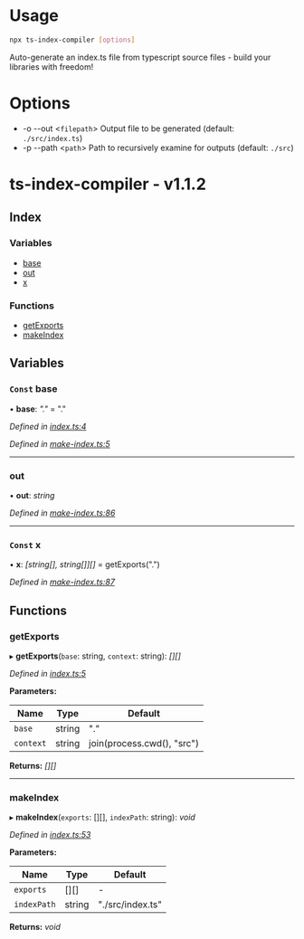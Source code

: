 
<a name="__climd"></a>

# Usage
```bash
npx ts-index-compiler [options]
```
Auto-generate an index.ts file from typescript source files - build your libraries with freedom!
# Options
* -o --out \<`filepath`> Output file to be generated (default: `./src/index.ts`)
* -p --path \<`path`> Path to recursively examine for outputs (default: `./src`)

<a name="_librarymd"></a>


# ts-index-compiler - v1.1.2

## Index

### Variables

* [base](#const-base)
* [out](#out)
* [x](#const-x)

### Functions

* [getExports](#getexports)
* [makeIndex](#makeindex)

## Variables

### `Const` base

• **base**: *"."* = "."

*Defined in [index.ts:4](https://github.com/rhdeck/ts-index-compiler/blob/2d66df8/src/index.ts#L4)*

*Defined in [make-index.ts:5](https://github.com/rhdeck/ts-index-compiler/blob/2d66df8/src/make-index.ts#L5)*

___

###  out

• **out**: *string*

*Defined in [make-index.ts:86](https://github.com/rhdeck/ts-index-compiler/blob/2d66df8/src/make-index.ts#L86)*

___

### `Const` x

• **x**: *[string[], string[]][]* = getExports(".")

*Defined in [make-index.ts:87](https://github.com/rhdeck/ts-index-compiler/blob/2d66df8/src/make-index.ts#L87)*

## Functions

###  getExports

▸ **getExports**(`base`: string, `context`: string): *[][]*

*Defined in [index.ts:5](https://github.com/rhdeck/ts-index-compiler/blob/2d66df8/src/index.ts#L5)*

**Parameters:**

Name | Type | Default |
------ | ------ | ------ |
`base` | string | "." |
`context` | string | join(process.cwd(), "src") |

**Returns:** *[][]*

___

###  makeIndex

▸ **makeIndex**(`exports`: [][], `indexPath`: string): *void*

*Defined in [index.ts:53](https://github.com/rhdeck/ts-index-compiler/blob/2d66df8/src/index.ts#L53)*

**Parameters:**

Name | Type | Default |
------ | ------ | ------ |
`exports` | [][] | - |
`indexPath` | string | "./src/index.ts" |

**Returns:** *void*
